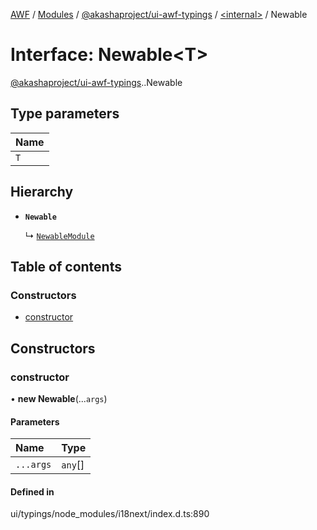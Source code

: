 [AWF](../README.md) / [Modules](../modules.md) / [@akashaproject/ui-awf-typings](../modules/akashaproject_ui_awf_typings.md) / [<internal\>](../modules/akashaproject_ui_awf_typings._internal_.md) / Newable

# Interface: Newable<T\>

[@akashaproject/ui-awf-typings](../modules/akashaproject_ui_awf_typings.md).[<internal>](../modules/akashaproject_ui_awf_typings._internal_.md).Newable

## Type parameters

| Name |
| :------ |
| `T` |

## Hierarchy

- **`Newable`**

  ↳ [`NewableModule`](akashaproject_ui_awf_typings._internal_.NewableModule.md)

## Table of contents

### Constructors

- [constructor](akashaproject_ui_awf_typings._internal_.Newable.md#constructor)

## Constructors

### constructor

• **new Newable**(...`args`)

#### Parameters

| Name | Type |
| :------ | :------ |
| `...args` | `any`[] |

#### Defined in

ui/typings/node_modules/i18next/index.d.ts:890
